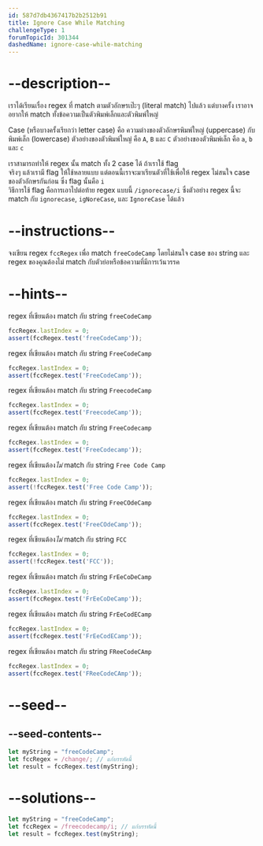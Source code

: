 ```yaml
---
id: 587d7db4367417b2b2512b91
title: Ignore Case While Matching
challengeType: 1
forumTopicId: 301344
dashedName: ignore-case-while-matching
---
```


# --description--

เราได้เรียนเรื่อง regex ที่ match ตามตัวอักษรเป๊ะๆ (literal match) ไปแล้ว แต่บางครั้ง เราอาจอยากให้ match ทั้งข้อความเป็นตัวพิมพ์เล็กและตัวพิมพ์ใหญ่

Case (หรือบางครั้งเรียกว่า letter case) คือ ความต่างของตัวอักษรพิมพ์ใหญ่ (uppercase) กับพิมพ์เล็ก (lowercase) ตัวอย่างของตัวพิมพ์ใหญ่ คือ `A`, `B` และ `C` ตัวอย่างของตัวพิมพ์เล็ก คือ `a`, `b` และ `c`

เราสามารถทำให้ regex นั้น match ทั้ง 2 case ได้ ถ้าเราใช้ flag  
จริงๆ แล้วเรามี flag ให้ใช้หลายแบบ แต่ตอนนี้เราจะมาเรียนตัวที่ใช้เพื่อให้ regex ไม่สนใจ case ของตัวอักษรกันก่อน ซึ่ง flag นั้นคือ `i`  
วิธีการใช้ flag คือการเอาไปต่อท้าย regex แบบนี้ `/ignorecase/i` ซึ่งตัวอย่าง regex นี้จะ match กับ `ignorecase`, `igNoreCase`, และ `IgnoreCase` ได้แล้ว

# --instructions--

จงเขียน regex `fccRegex` เพื่อ match `freeCodeCamp` โดยไม่สนใจ case ของ string 
และ regex ของคุณต้องไม่ match กับตัวย่อหรือข้อความที่มีการเว้นวรรค

# --hints--

regex ที่เขียนต้อง match กับ string `freeCodeCamp`

```js
fccRegex.lastIndex = 0; 
assert(fccRegex.test('freeCodeCamp'));
```

regex ที่เขียนต้อง match กับ string `FreeCodeCamp`

```js
fccRegex.lastIndex = 0;
assert(fccRegex.test('FreeCodeCamp'));
```

regex ที่เขียนต้อง match กับ string `FreecodeCamp`

```js
fccRegex.lastIndex = 0;
assert(fccRegex.test('FreecodeCamp'));
```

regex ที่เขียนต้อง match กับ string `FreeCodecamp`

```js
fccRegex.lastIndex = 0;
assert(fccRegex.test('FreeCodecamp'));
```

regex ที่เขียนต้อง*ไม่* match กับ string `Free Code Camp`

```js
fccRegex.lastIndex = 0;
assert(!fccRegex.test('Free Code Camp'));
```

regex ที่เขียนต้อง match กับ string `FreeCOdeCamp`

```js
fccRegex.lastIndex = 0;
assert(fccRegex.test('FreeCOdeCamp'));
```

regex ที่เขียนต้อง*ไม่* match กับ string `FCC`

```js
fccRegex.lastIndex = 0;
assert(!fccRegex.test('FCC'));
```

regex ที่เขียนต้อง match กับ string `FrEeCoDeCamp`

```js
fccRegex.lastIndex = 0;
assert(fccRegex.test('FrEeCoDeCamp'));
```

regex ที่เขียนต้อง match กับ string `FrEeCodECamp`

```js
fccRegex.lastIndex = 0;
assert(fccRegex.test('FrEeCodECamp'));
```

regex ที่เขียนต้อง match กับ string `FReeCodeCAmp`

```js
fccRegex.lastIndex = 0;
assert(fccRegex.test('FReeCodeCAmp'));
```

# --seed--

## --seed-contents--

```js
let myString = "freeCodeCamp";
let fccRegex = /change/; // แก้บรรทัดนี้
let result = fccRegex.test(myString);
```

# --solutions--

```js
let myString = "freeCodeCamp";
let fccRegex = /freecodecamp/i; // แก้บรรทัดนี้
let result = fccRegex.test(myString);
```
